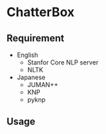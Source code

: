 # ChatterBox

## Requirement
- English
    - Stanfor Core NLP server
    - NLTK
- Japanese
    - JUMAN++
    - KNP
    - pyknp

## Usage